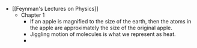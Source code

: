 - [[Feynman's Lectures on Physics]]
	- Chapter 1
		- If an apple is magnified to the size of the earth, then the atoms in the apple are approximately the size of the original apple.
		- Jiggling motion of molecules is what we represent as heat.
		-